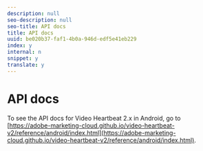 ```yaml
---
description: null
seo-description: null
seo-title: API docs
title: API docs
uuid: be020b37-faf1-4b0a-946d-edf5e41eb229
index: y
internal: n
snippet: y
translate: y
---
```


# API docs

To see the API docs for Video Heartbeat 2.x in Android, go to [https://adobe-marketing-cloud.github.io/video-heartbeat-v2/reference/android/index.html](https://adobe-marketing-cloud.github.io/video-heartbeat-v2/reference/android/index.html). 

